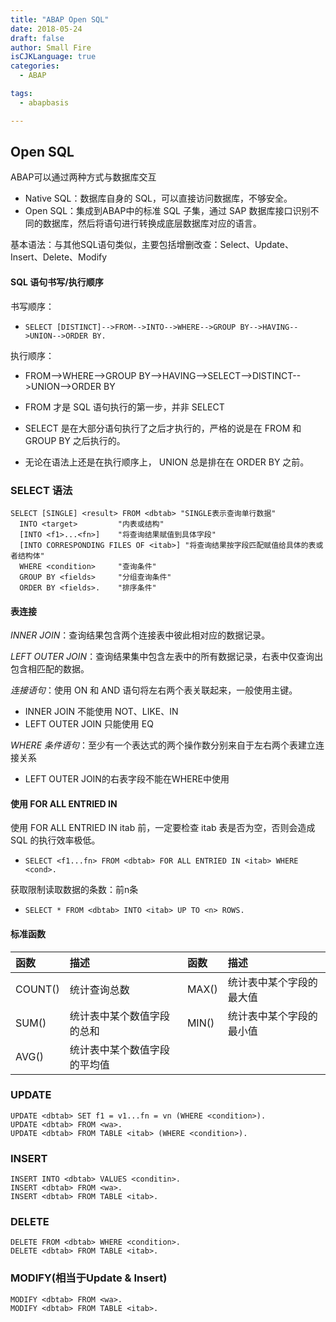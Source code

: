 ```yaml
---
title: "ABAP Open SQL"
date: 2018-05-24
draft: false
author: Small Fire
isCJKLanguage: true
categories: 
  - ABAP

tags: 
  - abapbasis

---
```


## Open SQL

ABAP可以通过两种方式与数据库交互

- Native SQL：数据库自身的 SQL，可以直接访问数据库，不够安全。
- Open SQL：集成到ABAP中的标准 SQL 子集，通过 SAP 数据库接口识别不同的数据库，然后将语句进行转换成底层数据库对应的语言。

基本语法：与其他SQL语句类似，主要包括增删改查：Select、Update、Insert、Delete、Modify

#### SQL 语句书写/执行顺序

书写顺序：

- `SELECT [DISTINCT]-->FROM-->INTO-->WHERE-->GROUP BY-->HAVING-->UNION-->ORDER BY.`

执行顺序：

- FROM-->WHERE-->GROUP BY-->HAVING-->SELECT-->DISTINCT-->UNION-->ORDER BY

- FROM 才是 SQL 语句执行的第一步，并非 SELECT 

- SELECT 是在大部分语句执行了之后才执行的，严格的说是在 FROM 和 GROUP BY 之后执行的。

- 无论在语法上还是在执行顺序上， UNION 总是排在在 ORDER BY 之前。

### SELECT 语法 

```JS
SELECT [SINGLE] <result> FROM <dbtab> "SINGLE表示查询单行数据"
  INTO <target>         "内表或结构"
  [INTO <f1>...<fn>]    "将查询结果赋值到具体字段"
  [INTO CORRESPONDING FILES OF <itab>] "将查询结果按字段匹配赋值给具体的表或者结构体"
  WHERE <condition>     "查询条件"
  GROUP BY <fields>     "分组查询条件"
  ORDER BY <fields>.    "排序条件"
```

#### 表连接

*INNER JOIN*：查询结果包含两个连接表中彼此相对应的数据记录。

*LEFT OUTER JOIN*：查询结果集中包含左表中的所有数据记录，右表中仅查询出包含相匹配的数据。

*连接语句*：使用 ON 和 AND 语句将左右两个表关联起来，一般使用主键。

- INNER JOIN 不能使用 NOT、LIKE、IN
- LEFT OUTER JOIN 只能使用 EQ

*WHERE 条件语句*：至少有一个表达式的两个操作数分别来自于左右两个表建立连接关系

- LEFT OUTER JOIN的右表字段不能在WHERE中使用 

#### 使用 FOR ALL ENTRIED IN

使用 FOR ALL ENTRIED IN itab 前，一定要检查 itab 表是否为空，否则会造成 SQL 的执行效率极低。

-  `SELECT <f1...fn> FROM <dbtab> FOR ALL ENTRIED IN <itab> WHERE <cond>.`


获取限制读取数据的条数：前n条

-  `SELECT * FROM <dbtab> INTO <itab> UP TO <n> ROWS. `

#### 标准函数

| 函数    | 描述                         | 函数  | 描述                     |
| :------ | :--------------------------- | :---- | :----------------------- |
| COUNT() | 统计查询总数                 | MAX() | 统计表中某个字段的最大值 |
| SUM()   | 统计表中某个数值字段的总和   | MIN() | 统计表中某个字段的最小值 |
| AVG()   | 统计表中某个数值字段的平均值 |       |                          |

### UPDATE

  ```ABAP
UPDATE <dbtab> SET f1 = v1...fn = vn (WHERE <condition>).
UPDATE <dbtab> FROM <wa>.
UPDATE <dbtab> FROM TABLE <itab> (WHERE <condition>).
  ```

###  INSERT

  ```ABAP
INSERT INTO <dbtab> VALUES <conditin>.
INSERT <dbtab> FROM <wa>.
INSERT <dbtab> FROM TABLE <itab>.
  ```

### DELETE

  ```ABAP
DELETE FROM <dbtab> WHERE <condition>.
DELETE <dbtab> FROM TABLE <itab>.
  ```

### MODIFY(相当于Update & Insert)    

  ```ABAP
MODIFY <dbtab> FROM <wa>.  
MODIFY <dbtab> FROM TABLE <itab>.
  ```




